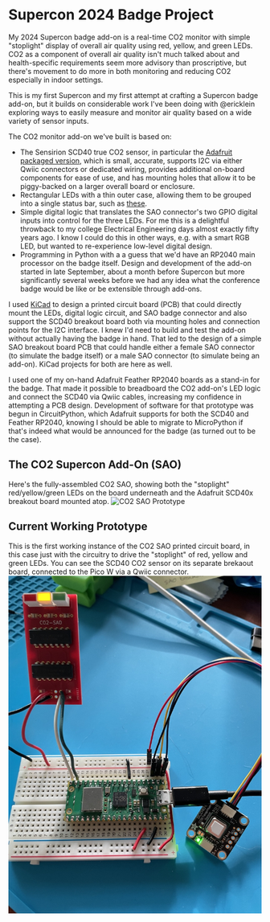 # Supercon 2024 Badge Project

My 2024 Supercon badge add-on is a real-time CO2 monitor with simple "stoplight" display of overall air quality using red, yellow, and green LEDs.  CO2 as a component of overall air quality isn't much talked about and health-specific requirements seem more advisory than proscriptive, but there's movement to do more in both monitoring and reducing CO2 especially in indoor settings.

This is my first Supercon and my first attempt at crafting a Supercon badge add-on, but it builds on considerable work I've been doing with @ericklein exploring ways to easily measure and monitor air quality based on a wide variety of sensor inputs.

The CO2 monitor add-on we've built is based on:
* The Sensirion SCD40 true CO2 sensor, in particular the [Adafruit packaged version](https://www.adafruit.com/product/5187), which is small, accurate, supports I2C via either Qwiic connectors or dedicated wiring, provides additional on-board components for ease of use, and has mounting holes that allow it to be piggy-backed on a larger overall board or enclosure.
* Rectangular LEDs with a thin outer case, allowing them to be grouped into a single status bar, such as [these](https://www.lumex.com/led-thru-hole-rect-1.html).
* Simple digital logic that translates the SAO connector's two GPIO digital inputs into control for the three LEDs. For me this is a delightful throwback to my college Electrical Engineering days almost exactly fifty years ago.  I know I could do this in other ways, e.g. with a smart RGB LED, but wanted to re-experience low-level digital design.
* Programming in Python with a a guess that we'd have an RP2040 main processor on the badge itself. Design and development of the add-on started in late September, about a month before Supercon but more significantly several weeks before we had any idea what the conference badge would be like or be extensible through add-ons.

I used [KiCad](https://kicad.org) to design a printed circuit board (PCB) that could  directly mount the LEDs, digital logic circuit, and SAO badge connector and also support the SCD40 breakout board both via mounting holes and connection points for the I2C interface. I knew I'd need to build and test the add-on without actually having the badge in hand. That led to the design of a simple SAO breakout board PCB that could handle either a female SAO connector (to simulate the badge itself) or a male SAO connector (to simulate being an add-on).  KiCad projects for both are here as well.

I used one of my on-hand Adafruit Feather RP2040 boards as a stand-in for the badge. That made it possible to breadboard the CO2 add-on's LED logic and connect the SCD40 via Qwiic cables, increasing my confidence in attempting a PCB design.  Development of software for that prototype was begun in CircuitPython, which Adafruit supports for both the SCD40 and Feather RP2040, knowing I should be able to migrate to MicroPython if that's indeed what would be announced for the badge (as turned out to be the case).

## The CO2 Supercon Add-On (SAO)
Here's the fully-assembled CO2 SAO, showing both the "stoplight" red/yellow/green LEDs on the board underneath and the Adafruit SCD40x breakout board mounted atop.
![CO2 SAO Prototype](/2024/assets/CO2_SAO_v1.png)

## Current Working Prototype
This is the first working instance of the CO2 SAO printed circuit board, in this case just with the circuitry to drive the "stoplight" of red, yellow and green LEDs.  You can see the SCD40 CO2 sensor on its separate brekaout board, connected to the Pico W via a Qwiic connector.
![CO2 SAO Prototype](/2024/assets/co2sao.jpg)